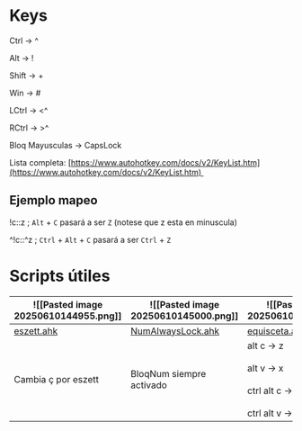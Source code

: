 # Keys

Ctrl -> ^

Alt -> !

Shift -> +

Win -> #

LCtrl -> <^

RCtrl -> >^

Bloq Mayusculas -> CapsLock

Lista completa: [https://www.autohotkey.com/docs/v2/KeyList.htm](https://www.autohotkey.com/docs/v2/KeyList.htm) 

## Ejemplo mapeo

!c::z ; `Alt` + `C` pasará a ser `Z` (notese que z esta en minuscula)

^!c::^z ; `Ctrl` + `Alt` + `C` pasará a ser `Ctrl` + `Z`

# Scripts útiles


| ![[Pasted image 20250610144955.png]]                                                                | ![[Pasted image 20250610145000.png]]                                                                       | ![[Pasted image 20250610145013.png]]                                                                   | ![[Pasted image 20250610145024.png]]                                                                    |
| --------------------------------------------------------------------------------------------------- | ---------------------------------------------------------------------------------------------------------- | ------------------------------------------------------------------------------------------------------ | ------------------------------------------------------------------------------------------------------- |
| [eszett.ahk](https://drive.google.com/file/d/1fJBPUcshcBNzKOCg9jr5Gj2ndluoPJxt/view?usp=drive_link) | [NumAlwaysLock.ahk](https://drive.google.com/file/d/1Rdv2bXnwkT_v40SiM1OdabLbP8g0pvJY/view?usp=drive_link) | [equisceta.ahk](https://drive.google.com/file/d/18Ty4hSVu5pi8PWtlZMGLXWwLAwPS2f7a/view?usp=drive_link) | [MayusShift.ahk](https://drive.google.com/file/d/1RiRF-Qo4Vd2uW2ExduZQjZ2ENDxb1yLq/view?usp=drive_link) |
| Cambia ç por eszett                                                                                 | BloqNum siempre activado                                                                                   | alt c -> z<br><br>alt v -> x<br><br>ctrl alt c -> ctrl z<br><br>ctrl alt v -> ctrl x                   | Cambia bloqMayus por shift                                                                              |




